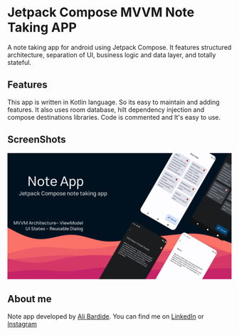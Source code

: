 # Jetpack Compose MVVM Note Taking APP

A note taking app for android using Jetpack Compose. It features structured architecture, separation
of UI, business logic and data layer, and totally stateful.

## Features

This app is written in Kotlin language. So its easy to maintain and adding features. It also uses 
room database, hilt dependency injection and compose destinations libraries. Code is commented and 
It's easy to use.

## ScreenShots
<img src="readme.files/note-app.png" alt="Screen shot">

## About me
Note app developed by [Ali Bardide]("GitHub.com/alibardide5124"). You can find me on 
[LinkedIn]("linkedin.com/in/alibardide5124/") or [Instagram]("instagram.com/alibardide.5124")